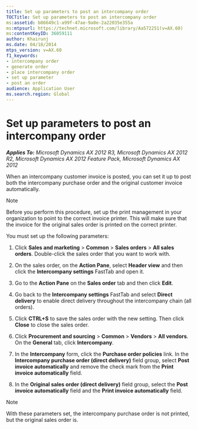 ```yaml
---
title: Set up parameters to post an intercompany order
TOCTitle: Set up parameters to post an intercompany order
ms:assetid: b86649c1-a99f-47ae-9a0e-2a22035e355a
ms:mtpsurl: https://technet.microsoft.com/library/Aa572251(v=AX.60)
ms:contentKeyID: 36059111
author: Khairunj
ms.date: 04/18/2014
mtps_version: v=AX.60
f1_keywords:
- intercompany order
- generate order
- place intercompany order
- set up parameter
- post an order
audience: Application User
ms.search.region: Global
---
```


# Set up parameters to post an intercompany order 


_**Applies To:** Microsoft Dynamics AX 2012 R3, Microsoft Dynamics AX 2012 R2, Microsoft Dynamics AX 2012 Feature Pack, Microsoft Dynamics AX 2012_

When an intercompany customer invoice is posted, you can set it up to post both the intercompany purchase order and the original customer invoice automatically.


> [!NOTE]
> <P>Before you perform this procedure, set up the print management in your organization to point to the correct invoice printer. This will make sure that the invoice for the original sales order is printed on the correct printer.</P>



You must set up the following parameters:

1.  Click **Sales and marketing** \> **Common** \> **Sales orders** \> **All sales orders**. Double-click the sales order that you want to work with.

2.  On the sales order, on the **Action Pane**, select **Header view** and then click the **Intercompany settings** FastTab and open it.

3.  Go to the **Action Pane** on the **Sales order** tab and then click **Edit**.

4.  Go back to the **Intercompany settings** FastTab and select **Direct delivery** to enable direct delivery throughout the intercompany chain (all orders).

5.  Click **CTRL+S** to save the sales order with the new setting. Then click **Close** to close the sales order.

6.  Click **Procurement and sourcing** \> **Common** \> **Vendors** \> **All vendors**. On the **General** tab, click **Intercompany**.

7.  In the **Intercompany** form, click the **Purchase order policies** link. In the **Intercompany purchase order (direct delivery)** field group, select **Post invoice automatically** and remove the check mark from the **Print invoice automatically** field.

8.  In the **Original sales order (direct delivery)** field group, select the **Post invoice automatically** field and the **Print invoice automatically** field.


> [!NOTE]
> <P>With these parameters set, the intercompany purchase order is not printed, but the original sales order is.</P>


  


